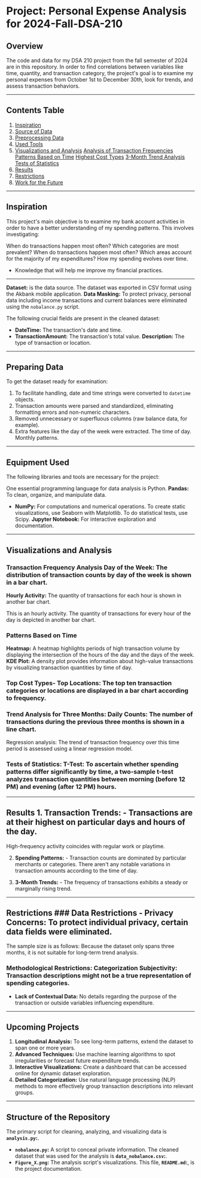 # Project: Personal Expense Analysis for 2024-Fall-DSA-210

## Overview
The code and data for my DSA 210 project from the fall semester of 2024 are in this repository. In order to find correlations between variables like time, quantity, and transaction category, the project's goal is to examine my personal expenses from October 1st to December 30th, look for trends, and assess transaction behaviors.

---

## Contents Table
1. [Inspiration](#inspiration)
2. [Source of Data](#data-source)
3. [Preprocessing Data](#preprocessing-data)
4. [Used Tools](#tools-used)
5. [Visualizations and Analysis](#visualizations-and-analysis)
    [Analysis of Transaction Frequencies](#transaction-frequency-analysis)
    [Patterns Based on Time](#patterns-based-on-time)
    [Highest Cost Types](#highest-cost-categories)
    [3-Month Trend Analysis](#3-month-trend-analysis)
    [Tests of Statistics](#tests-statistical)
6. [Results](#findings)
7. [Restrictions](#restrictions)
8. [Work for the Future](#future-work)

---

## Inspiration
This project's main objective is to examine my bank account activities in order to have a better understanding of my spending patterns. This involves investigating:

When do transactions happen most often?
Which categories are most prevalent?
When do transactions happen most often?
Which areas account for the majority of my expenditures?
How my spending evolves over time.
- Knowledge that will help me improve my financial practices.

---

**Dataset:** is the data source. The dataset was exported in CSV format using the Akbank mobile application.
**Data Masking:** To protect privacy, personal data including income transactions and current balances were eliminated using the `nobalance.py` script.

The following crucial fields are present in the cleaned dataset:
- **DateTime:** The transaction's date and time.
- **TransactionAmount:** The transaction's total value.
**Description:** The type of transaction or location.

---

## Preparing Data
To get the dataset ready for examination:
1. To facilitate handling, date and time strings were converted to `datetime` objects.
2. Transaction amounts were parsed and standardized, eliminating formatting errors and non-numeric characters.
3. Removed unnecessary or superfluous columns (raw balance data, for example).
4. Extra features like the day of the week were extracted.
    The time of day.
    Monthly patterns.

---

## Equipment Used
The following libraries and tools are necessary for the project:

One essential programming language for data analysis is Python.
**Pandas:** To clean, organize, and manipulate data.
- **NumPy:** For computations and numerical operations.
To create static visualizations, use Seaborn with Matplotlib.
To do statistical tests, use Scipy.
**Jupyter Notebook:** For interactive exploration and documentation.

---

## Visualizations and Analysis

### Transaction Frequency Analysis **Day of the Week:** The distribution of transaction counts by day of the week is shown in a bar chart.
**Hourly Activity:** The quantity of transactions for each hour is shown in another bar chart.

This is an hourly activity. The quantity of transactions for every hour of the day is depicted in another bar chart.

### Patterns Based on Time
**Heatmap:** A heatmap highlights periods of high transaction volume by displaying the intersection of the hours of the day and the days of the week.
**KDE Plot:** A density plot provides information about high-value transactions by visualizing transaction quantities by time of day.

### Top Cost Types- **Top Locations:** The top ten transaction categories or locations are displayed in a bar chart according to frequency.

### Trend Analysis for Three Months: **Daily Counts:** The number of transactions during the previous three months is shown in a line chart.
Regression analysis: The trend of transaction frequency over this time period is assessed using a linear regression model.

### Tests of Statistics: **T-Test:** To ascertain whether spending patterns differ significantly by time, a two-sample t-test analyzes transaction quantities between morning (before 12 PM) and evening (after 12 PM) hours.

---

## Results 1. **Transaction Trends:** - Transactions are at their highest on particular days and hours of the day.
   High-frequency activity coincides with regular work or playtime.

2. **Spending Patterns:** - Transaction counts are dominated by particular merchants or categories.
   There aren't any notable variations in transaction amounts according to the time of day.

3. **3-Month Trends:** - The frequency of transactions exhibits a steady or marginally rising trend.

---

## Restrictions ### Data Restrictions - **Privacy Concerns:** To protect individual privacy, certain data fields were eliminated.
The sample size is as follows: Because the dataset only spans three months, it is not suitable for long-term trend analysis.

### Methodological Restrictions: **Categorization Subjectivity:** Transaction descriptions might not be a true representation of spending categories.
- **Lack of Contextual Data:** No details regarding the purpose of the transaction or outside variables influencing expenditure.

---

## Upcoming Projects
1. **Longitudinal Analysis:** To see long-term patterns, extend the dataset to span one or more years.
2. **Advanced Techniques:** Use machine learning algorithms to spot irregularities or forecast future expenditure trends.
3. **Interactive Visualizations:** Create a dashboard that can be accessed online for dynamic dataset exploration.
4. **Detailed Categorization:** Use natural language processing (NLP) methods to more effectively group transaction descriptions into relevant groups.

---

## Structure of the Repository
The primary script for cleaning, analyzing, and visualizing data is **`analysis.py`:**.
- **`nobalance.py`:** A script to conceal private information.
The cleaned dataset that was used for the analysis is **`data_nobalance.csv`:**.
- **`Figure_X.png`:** The analysis script's visualizations.
This file, **`README.md`:**, is the project documentation.
